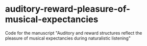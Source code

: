 # auditory-reward-pleasure-of-musical-expectancies

Code for the manuscript "Auditory and reward structures reflect the pleasure of musical expectancies during naturalistic listening"
